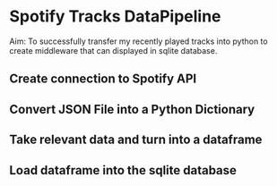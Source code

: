 # Spotify Tracks DataPipeline

Aim: To successfully transfer my recently played tracks into python to create middleware that can displayed in sqlite database.

## Create connection to Spotify API 
## Convert JSON File into a Python Dictionary 
## Take relevant data and turn into a dataframe 
## Load dataframe into the sqlite database 
